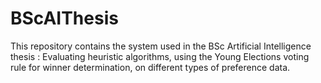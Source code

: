 # BScAIThesis
This repository contains the system used in the BSc Artificial Intelligence thesis : Evaluating heuristic algorithms, using the Young Elections voting rule for winner determination, on different types of preference data. 
